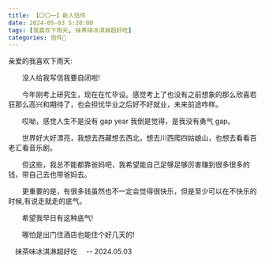 ```yaml
---
title: 【〇〇一】新人信件
date: 2024-05-03 5:20:00
tags: [我喜欢下雨天, 抹茶味冰淇淋超好吃]
categories: 信件💌
---
```

亲爱的我喜欢下雨天:

　　没人给我写信我要自闭啦!

　　今年刚考上研究生，现在在忙毕设。感觉考上了也没有之前想象的那么欣喜若狂那么高兴和期待了，也会担忧毕业之后好不好就业，未来前途咋样。

　　哎呦，感觉人生不是没有 gap year 我倒是觉得，是我没有勇气 gap。

　　世界好大好漂亮，我想去西藏想去西北，想去川西爬四姑娘山，也想去看看百老汇看音乐剧。

　　但这些，我总不能都靠爸妈吧，我希望能自己足够足够厉害赚到很多很多的钱，带自己去也带爸妈去。

　　更重要的是，有很多钱虽然也不一定会觉得很快乐，但是至少可以在不快乐的时候,有说走就走的底气。

　　希望我早日有这种底气!

　　哪怕是出门住酒店也能住个好几天的!

　抹茶味冰淇淋超好吃
　-- 2024.05.03
